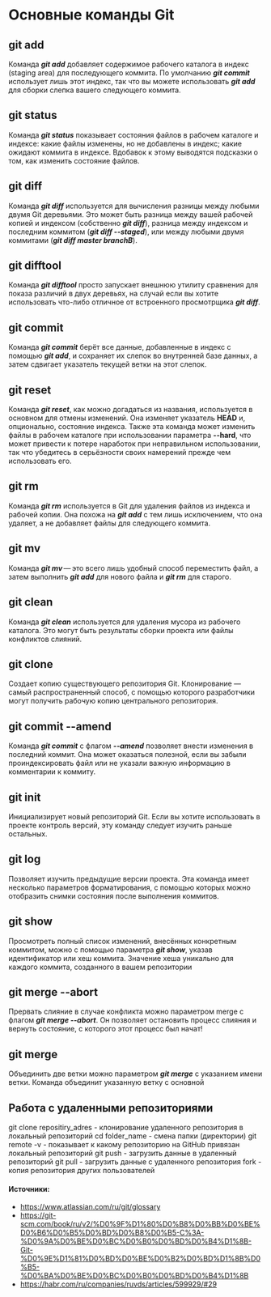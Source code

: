 # Основные команды Git

## git add

Команда ***git add*** добавляет содержимое рабочего каталога в индекс (staging area) для последующего коммита. По умолчанию ***git commit*** использует лишь этот индекс, так что вы можете использовать ***git add*** для сборки слепка вашего следующего коммита.

## git status

Команда ***git status*** показывает состояния файлов в рабочем каталоге и индексе: какие файлы изменены, но не добавлены в индекс; какие ожидают коммита в индексе. Вдобавок к этому выводятся подсказки о том, как изменить состояние файлов.

## git diff

Команда ***git diff*** используется для вычисления разницы между любыми двумя Git деревьями. Это может быть разница между вашей рабочей копией и индексом (собственно ***git diff***), разница между индексом и последним коммитом (***git diff --staged***), или между любыми двумя коммитами (***git diff master branchB***).

## git difftool

Команда ***git difftool*** просто запускает внешнюю утилиту сравнения для показа различий в двух деревьях, на случай если вы хотите использовать что-либо отличное от встроенного просмотрщика ***git diff***.

## git commit

Команда ***git commit*** берёт все данные, добавленные в индекс с помощью ***git add***, и сохраняет их слепок во внутренней базе данных, а затем сдвигает указатель текущей ветки на этот слепок.

## git reset

Команда ***git reset***, как можно догадаться из названия, используется в основном для отмены изменений. Она изменяет указатель **HEAD** и, опционально, состояние индекса. Также эта команда может изменить файлы в рабочем каталоге при использовании параметра **--hard**, что может привести к потере наработок при неправильном использовании, так что убедитесь в серьёзности своих намерений прежде чем использовать его.

## git rm

Команда ***git rm*** используется в Git для удаления файлов из индекса и рабочей копии. Она похожа на ***git add*** с тем лишь исключением, что она удаляет, а не добавляет файлы для следующего коммита.

## git mv

Команда ***git mv*** — это всего лишь удобный способ переместить файл, а затем выполнить ***git add*** для нового файла и ***git rm*** для старого.

## git clean

Команда ***git clean*** используется для удаления мусора из рабочего каталога. Это могут быть результаты сборки проекта или файлы конфликтов слияний.

## git clone

Создает копию существующего репозитория Git. Клонирование — самый распространенный способ, с помощью которого разработчики могут получить рабочую копию центрального репозитория.

## git commit --amend

Команда ***git commit*** с флагом ***--amend*** позволяет внести изменения в последний коммит. Она может оказаться полезной, если вы забыли проиндексировать файл или не указали важную информацию в комментарии к коммиту.

## git init

Инициализирует новый репозиторий Git. Если вы хотите использовать в проекте контроль версий, эту команду следует изучить раньше остальных.

## git log

Позволяет изучить предыдущие версии проекта. Эта команда имеет  несколько параметров форматирования, с помощью которых можно отобразить снимки состояния после выполнения коммитов.

## git show

Просмотреть полный список изменений, внесённых конкретным коммитом, можно с помощью  параметра ***git show***, указав идентификатор или хеш коммита. Значение хеша уникально для каждого коммита, созданного в вашем репозитории

## git merge --abort

Прервать слияние в случае конфликта можно параметром merge с флагом ***git merge --abort***. Он позволяет остановить процесс слияния и вернуть состояние, с которого  этот процесс был начат!

## git merge

Объединить две ветки можно  параметром ***git merge*** с указанием имени ветки. Команда объединит указанную ветку с основной


## Работа с удаленными репозиториями
git clone repositiry_adres - клонирование удаленного репозитория в локальный репозиторий
cd folder_name - смена папки (директории)
git remote -v  - показывает к какому репозиторию на GitHub привязан локальный репозиторий
git push - загрузить данные в удаленный репозиторий
git pull - загрузить данные с удаленного репозитория
fork - копия репозитория других пользователей

#### Источники:

* https://www.atlassian.com/ru/git/glossary
* https://git-scm.com/book/ru/v2/%D0%9F%D1%80%D0%B8%D0%BB%D0%BE%D0%B6%D0%B5%D0%BD%D0%B8%D0%B5-C%3A-%D0%9A%D0%BE%D0%BC%D0%B0%D0%BD%D0%B4%D1%8B-Git-%D0%9E%D1%81%D0%BD%D0%BE%D0%B2%D0%BD%D1%8B%D0%B5-%D0%BA%D0%BE%D0%BC%D0%B0%D0%BD%D0%B4%D1%8B
* https://habr.com/ru/companies/ruvds/articles/599929/#29